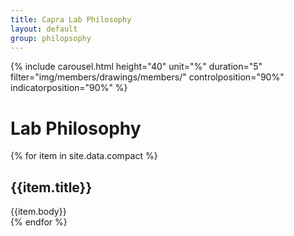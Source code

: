 ```yaml
---
title: Capra Lab Philosophy
layout: default
group: philopsophy
---
```


{% include carousel.html height="40" unit="%" duration="5" filter="img/members/drawings/members/" controlposition="90%" indicatorposition="90%" %}

# Lab Philosophy

<div class="accordion" id="accordionCompact">
{% for item in site.data.compact %}
<!-- Item Block -->
<div class="card">
<div class="card-header" id="heading{{item.id}}">
<h2 class="mb-0" type="button" data-toggle="collapse" data-target="#{{item.id}}" aria-expanded="true" aria-controls="{{item.id}}">
{{item.title}}
</h2>
</div>

<div id="{{item.id}}" class="collapse {% if item.show %}show{% endif %}" aria-labelledby="heading{{item.id}}">
<div class="card-body">
{{item.body}}
</div>
</div>
</div>
<!-- End  block -->
{% endfor %}
</div>

